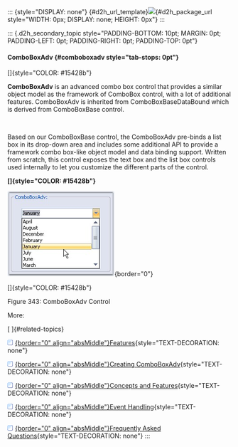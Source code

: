 ::: {style="DISPLAY: none"}
[](ms-xhelp:///?Id=d2h_url_template){#d2h_url_template}![](!package_url!){#d2h_package_url style="WIDTH: 0px; DISPLAY: none; HEIGHT: 0px"}
:::

::: {.d2h_secondary_topic style="PADDING-BOTTOM: 10pt; MARGIN: 0pt; PADDING-LEFT: 0pt; PADDING-RIGHT: 0pt; PADDING-TOP: 0pt"}
#### ComboBoxAdv {#comboboxadv style="tab-stops: 0pt"}

[]{style="COLOR: #15428b"} 

**ComboBoxAdv** is an advanced combo box control that provides a similar object model as the framework of ComboBox control, with a lot of additional features. ComboBoxAdv is inherited from ComboBoxBaseDataBound which is derived from ComboBoxBase control.

 

Based on our ComboBoxBase control, the ComboBoxAdv pre-binds a list box in its drop-down area and includes some additional API to provide a framework combo box-like object model and data binding support. Written from scratch, this control exposes the text box and the list box controls used internally to let you customize the different parts of the control.

**[]{style="COLOR: #15428b"}** 

![](ImagesExt/image76_341.jpg){border="0"}

[]{style="COLOR: #15428b"} 

Figure 343: ComboBoxAdv Control

More:

[ ]{#related-topics}

[![](button.gif){border="0" align="absMiddle"}Features](ms-xhelp:///?Id=9afa6f82-f6e9-4ffa-ac31-6d2cd6ed015e){style="TEXT-DECORATION: none"}

[![](button.gif){border="0" align="absMiddle"}Creating ComboBoxAdv](ms-xhelp:///?Id=6622cbd3-0109-402d-98d8-09c8b52e8464){style="TEXT-DECORATION: none"}

[![](button.gif){border="0" align="absMiddle"}Concepts and Features](ms-xhelp:///?Id=911b5fef-b424-43a6-8482-79ac8fc2908b){style="TEXT-DECORATION: none"}

[![](button.gif){border="0" align="absMiddle"}Event Handling](ms-xhelp:///?Id=c54b7924-1daf-4d9d-a0c5-3466c1fd029f){style="TEXT-DECORATION: none"}

[![](button.gif){border="0" align="absMiddle"}Frequently Asked Questions](ms-xhelp:///?Id=9f6f6e93-2f96-42ca-b8af-a69ea6ed06d1){style="TEXT-DECORATION: none"}
:::
